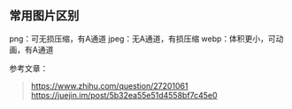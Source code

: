 ## 常用图片区别
png：可无损压缩，有A通道
jpeg：无A通道，有损压缩
webp：体积更小，可动画，有A通道

参考文章： 
> https://www.zhihu.com/question/27201061
> https://juejin.im/post/5b32ea55e51d4558bf7c45e0
